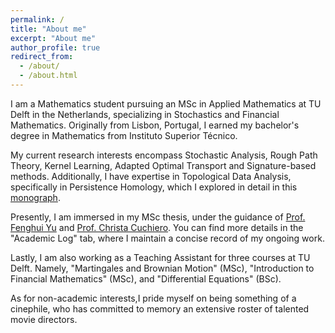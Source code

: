 ```yaml
---
permalink: /
title: "About me"
excerpt: "About me"
author_profile: true
redirect_from: 
  - /about/
  - /about.html
---
```


I am a Mathematics student pursuing an MSc in Applied Mathematics at TU Delft in the Netherlands, specializing in Stochastics and Financial Mathematics. Originally from Lisbon, Portugal, I earned my bachelor's degree in Mathematics from Instituto Superior Técnico.

My current research interests encompass Stochastic Analysis, Rough Path Theory, Kernel Learning, Adapted Optimal Transport and Signature-based methods. Additionally, I have expertise in Topological Data Analysis, specifically in Persistence Homology, which I explored in detail in this [monograph](https://drive.google.com/file/d/1FQ9M-xaZiH7hCbHod0WNRaahdIc-drhP/view).

Presently, I am immersed in my MSc thesis, under the guidance of [Prof. Fenghui Yu](https://fenghuiyu.github.io) and [Prof. Christa Cuchiero](https://homepage.univie.ac.at/christa.cuchiero/index.html). You can find more details in the "Academic Log" tab, where I maintain a concise record of my ongoing work.

Lastly, I am also working as a Teaching Assistant for three courses at TU Delft. Namely, "Martingales and Brownian Motion" (MSc), "Introduction to Financial Mathematics" (MSc), and "Differential Equations" (BSc). 

As for non-academic interests,I pride myself on being something of a cinephile, who has committed to memory an extensive roster of talented movie directors. 
